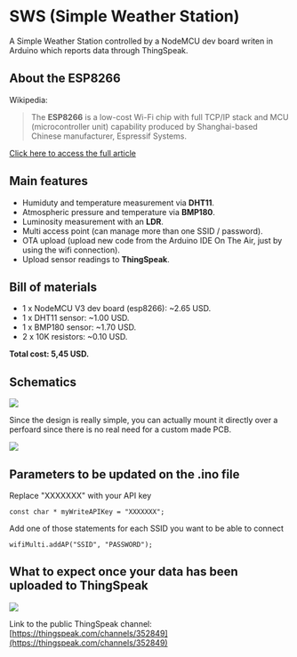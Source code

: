 # SWS (Simple Weather Station)
A Simple Weather Station controlled by a NodeMCU dev board writen in Arduino which reports data through ThingSpeak.

## About the ESP8266
Wikipedia:

> The **ESP8266** is a low-cost Wi-Fi chip with full TCP/IP stack and MCU (microcontroller unit) capability produced by Shanghai-based Chinese manufacturer, Espressif Systems.

[Click here to access the full article](https://en.wikipedia.org/wiki/ESP8266)

## Main features
- Humiduty and temperature measurement via **DHT11**.
- Atmospheric pressure and temperature via **BMP180**.
- Luminosity measurement with an **LDR**.
- Multi access point (can manage more than one SSID / password).
- OTA upload (upload new code from the Arduino IDE On The Air, just by using the wifi connection).
- Upload sensor readings to **ThingSpeak**.

## Bill of materials
- 1 x NodeMCU V3 dev board (esp8266): ~2.65 USD.
- 1 x DHT11 sensor: ~1.00 USD.
- 1 x BMP180 sensor: ~1.70 USD.
- 2 x 10K resistors: ~0.10 USD.

**Total cost: 5,45 USD.**

## Schematics

![](https://user-images.githubusercontent.com/22028245/32241498-9380a54c-be70-11e7-8e7f-1704b6ba1354.png)

Since the design is really simple, you can actually mount it directly over a perfoard since there is no real need for a custom made PCB.

![](https://user-images.githubusercontent.com/22028245/32494037-5d68b242-c3c0-11e7-9ada-3190f0d4f6c8.jpg)

## Parameters to be updated on the .ino file

Replace "XXXXXXX" with your API key

    const char * myWriteAPIKey = "XXXXXXX";

Add one of those statements for each SSID you want to be able to connect

	wifiMulti.addAP("SSID", "PASSWORD");

## What to expect once your data has been uploaded to ThingSpeak

![](https://user-images.githubusercontent.com/22028245/32220371-c7f884d2-be31-11e7-877d-fc83b24b0472.png)

Link to the public ThingSpeak channel: [https://thingspeak.com/channels/352849](https://thingspeak.com/channels/352849)
